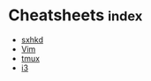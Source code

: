 <div class="page-header">
  <h1>Cheatsheets <small>index</small></h1>
</div>

- [sxhkd](sxhkd.html)
- [Vim](vim.html)
- [tmux](tmux.html)
- [i3](i3.html)
